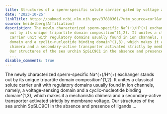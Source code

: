 ```yaml
---
title: Structures of a sperm-specific solute carrier gated by voltage and cAMP
date: '2023-10-25'
linkTitle: https://pubmed.ncbi.nlm.nih.gov/37880361/?utm_source=curl&utm_medium=rss&utm_campaign=pubmed-2&utm_content=1FakS-2QOkCT8HsMOQP1bCRQ4YzyumYOmxmF0moLsQ3dFB1E9V&fc=20220326224207&ff=20231026180915&v=2.17.9.post6+86293ac
source: heidelberg[Affiliation]
description: The newly characterized sperm-specific Na^(+)/H^(+) exchanger stands
  out by its unique tripartite domain composition^(1,2). It unites a classical solute
  carrier unit with regulatory domains usually found in ion channels, namely, a voltage-sensing
  domain and a cyclic-nucleotide binding domain^(1,3), which makes it a mechanistic
  chimera and a secondary-active transporter activated strictly by membrane voltage.
  Our structures of the sea urchin SpSLC9C1 in the absence and presence of ligands
  ...
disable_comments: true
---
```

The newly characterized sperm-specific Na^(+)/H^(+) exchanger stands out by its unique tripartite domain composition^(1,2). It unites a classical solute carrier unit with regulatory domains usually found in ion channels, namely, a voltage-sensing domain and a cyclic-nucleotide binding domain^(1,3), which makes it a mechanistic chimera and a secondary-active transporter activated strictly by membrane voltage. Our structures of the sea urchin SpSLC9C1 in the absence and presence of ligands ...